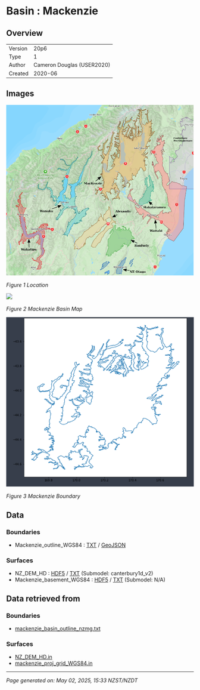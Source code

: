 # Basin : Mackenzie

## Overview
|         |                     |
|---------|---------------------|
| Version | 20p6           |
| Type    | 1        |
| Author  | Cameron Douglas (USER2020)            |
| Created | 2020-06           |


## Images
![](../images/maps/SI_mid.png)

*Figure 1 Location*

![](../images/regional/Mackenzie_basin_map.png)

*Figure 2 Mackenzie Basin Map*

![](../images/basins/mackenzie_boundary.png)

*Figure 3 Mackenzie Boundary*


## Data
### Boundaries
- Mackenzie_outline_WGS84 : [TXT](../../velocity_modelling/data/regional/Mackenzie/Mackenzie_outline_WGS84.txt) / [GeoJSON](../../velocity_modelling/data/regional/Mackenzie/Mackenzie_outline_WGS84.geojson)

### Surfaces
- NZ_DEM_HD : [HDF5](../../velocity_modelling/data/global/surface/NZ_DEM_HD.h5) / [TXT](../../velocity_modelling/data/global/surface/NZ_DEM_HD.in) (Submodel: canterbury1d_v2)
- Mackenzie_basement_WGS84 : [HDF5](../../velocity_modelling/data/regional/Mackenzie/Mackenzie_basement_WGS84.h5) / [TXT](../../velocity_modelling/data/regional/Mackenzie/Mackenzie_basement_WGS84.in) (Submodel: N/A)

## Data retrieved from
### Boundaries
- [mackenzie_basin_outline_nzmg.txt](https://github.com/ucgmsim/Velocity-Model/tree/main/Data/USER20_BASINS/mackenzie_basin_outline_nzmg.txt)

### Surfaces
- [NZ_DEM_HD.in](https://github.com/ucgmsim/Velocity-Model/tree/main/Data/DEM/NZ_DEM_HD.in)
- [mackenzie_proj_grid_WGS84.in](https://github.com/ucgmsim/Velocity-Model/tree/main/Data/USER20_BASINS/mackenzie_proj_grid_WGS84.in)

---
*Page generated on: May 02, 2025, 15:33 NZST/NZDT*
